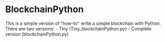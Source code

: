 # BlockchainPython
This is a simple version of "how-to" write a simple blockchain with Python.
There are two versions:
    - Tiny (Tiny_blockchainPython.py)
    - Complete version (blockchainPython.py)
